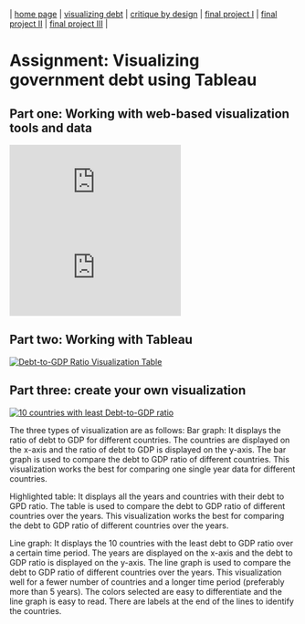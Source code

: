 | [home page](https://cmustudent.github.io/tswd-portfolio-templates/) | [visualizing debt](visualizing-government-debt) | [critique by design](critique-by-design) | [final project I](final-project-part-one) | [final project II](final-project-part-two) | [final project III](final-project-part-three) |

# Assignment: Visualizing government debt using Tableau

## Part one: Working with web-based visualization tools and data

<iframe src="https://data-viewer.oecd.org?chartId=d2be5afd-e069-4657-8a07-fbf31cf4d440" style="border: none"; allowfullscreen="true">;
    <a rel="noopener noreferrer" href="https://data-viewer.oecd.org?chartId=d2be5afd-e069-4657-8a07-fbf31cf4d440" target="_blank">Dataflow</a>
  </iframe><iframe src="https://data-viewer.oecd.org?chartId=d2be5afd-e069-4657-8a07-fbf31cf4d440" style="border: none"; allowfullscreen="true">;
    <a rel="noopener noreferrer" href="https://data-viewer.oecd.org?chartId=d2be5afd-e069-4657-8a07-fbf31cf4d440" target="_blank">Dataflow</a>
  </iframe>

## Part two: Working with Tableau

<div class='tableauPlaceholder' id='viz1725830256448' style='position: relative'><noscript><a href='#'><img alt='Debt-to-GDP Ratio Visualization Table ' src='https:&#47;&#47;public.tableau.com&#47;static&#47;images&#47;As&#47;Assignment2Tablaeu&#47;Debt-to-GDPRatioVisualizationTable&#47;1_rss.png' style='border: none' /></a></noscript><object class='tableauViz'  style='display:none;'><param name='host_url' value='https%3A%2F%2Fpublic.tableau.com%2F' /> <param name='embed_code_version' value='3' /> <param name='site_root' value='' /><param name='name' value='Assignment2Tablaeu&#47;Debt-to-GDPRatioVisualizationTable' /><param name='tabs' value='no' /><param name='toolbar' value='yes' /><param name='static_image' value='https:&#47;&#47;public.tableau.com&#47;static&#47;images&#47;As&#47;Assignment2Tablaeu&#47;Debt-to-GDPRatioVisualizationTable&#47;1.png' /> <param name='animate_transition' value='yes' /><param name='display_static_image' value='yes' /><param name='display_spinner' value='yes' /><param name='display_overlay' value='yes' /><param name='display_count' value='yes' /><param name='language' value='en-US' /><param name='filter' value='publish=yes' /></object></div>                <script type='text/javascript'>                    var divElement = document.getElementById('viz1725830256448');                    var vizElement = divElement.getElementsByTagName('object')[0];                    vizElement.style.width='100%';vizElement.style.height=(divElement.offsetWidth*0.75)+'px';                    var scriptElement = document.createElement('script');                    scriptElement.src = 'https://public.tableau.com/javascripts/api/viz_v1.js';                    vizElement.parentNode.insertBefore(scriptElement, vizElement);                </script>

## Part three: create your own visualization

<div class='tableauPlaceholder' id='viz1725830239103' style='position: relative'><noscript><a href='#'><img alt='10 countries with least Debt-to-GDP ratio ' src='https:&#47;&#47;public.tableau.com&#47;static&#47;images&#47;10&#47;10CountriesLeast&#47;10countrieswithleastDebt-to-GDPratio&#47;1_rss.png' style='border: none' /></a></noscript><object class='tableauViz'  style='display:none;'><param name='host_url' value='https%3A%2F%2Fpublic.tableau.com%2F' /> <param name='embed_code_version' value='3' /> <param name='site_root' value='' /><param name='name' value='10CountriesLeast&#47;10countrieswithleastDebt-to-GDPratio' /><param name='tabs' value='no' /><param name='toolbar' value='yes' /><param name='static_image' value='https:&#47;&#47;public.tableau.com&#47;static&#47;images&#47;10&#47;10CountriesLeast&#47;10countrieswithleastDebt-to-GDPratio&#47;1.png' /> <param name='animate_transition' value='yes' /><param name='display_static_image' value='yes' /><param name='display_spinner' value='yes' /><param name='display_overlay' value='yes' /><param name='display_count' value='yes' /><param name='language' value='en-US' /><param name='filter' value='publish=yes' /></object></div>                <script type='text/javascript'>                    var divElement = document.getElementById('viz1725830239103');                    var vizElement = divElement.getElementsByTagName('object')[0];                    vizElement.style.width='100%';vizElement.style.height=(divElement.offsetWidth*0.75)+'px';                    var scriptElement = document.createElement('script');                    scriptElement.src = 'https://public.tableau.com/javascripts/api/viz_v1.js';                    vizElement.parentNode.insertBefore(scriptElement, vizElement);                </script>

The three types of visualization are as follows:
Bar graph: It displays the ratio of debt to GDP for different countries. The countries are displayed on the x-axis and the ratio of debt to GDP is displayed on the y-axis. The bar graph is used to compare the debt to GDP ratio of different countries. This visualization works the best for comparing one single year data for different countries.

Highlighted table: It displays all the years and countries with their debt to GPD ratio. The table is used to compare the debt to GDP ratio of different countries over the years. This visualization works the best for comparing the debt to GDP ratio of different countries over the years.

Line graph: It displays the 10 countries with the least debt to GDP ratio over a certain time period. The years are displayed on the x-axis and the debt to GDP ratio is displayed on the y-axis. The line graph is used to compare the debt to GDP ratio of different countries over the years. This visualization well for a fewer number of countries and a longer time period (preferably more than 5 years). The colors selected are easy to differentiate and the line graph is easy to read. There are labels at the end of the lines to identify the countries.